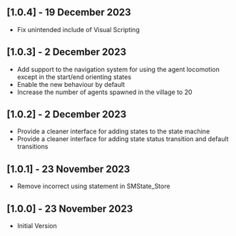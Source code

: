 ## [1.0.4] - 19 December 2023
 - Fix unintended include of Visual Scripting

## [1.0.3] - 2 December 2023
 - Add support to the navigation system for using the agent locomotion except in the start/end orienting states
 - Enable the new behaviour by default
 - Increase the number of agents spawned in the village to 20

## [1.0.2] - 2 December 2023
 - Provide a cleaner interface for adding states to the state machine
 - Provide a cleaner interface for adding state status transition and default transitions

## [1.0.1] - 23 November 2023
 - Remove incorrect using statement in SMState_Store

## [1.0.0] - 23 November 2023
 - Initial Version